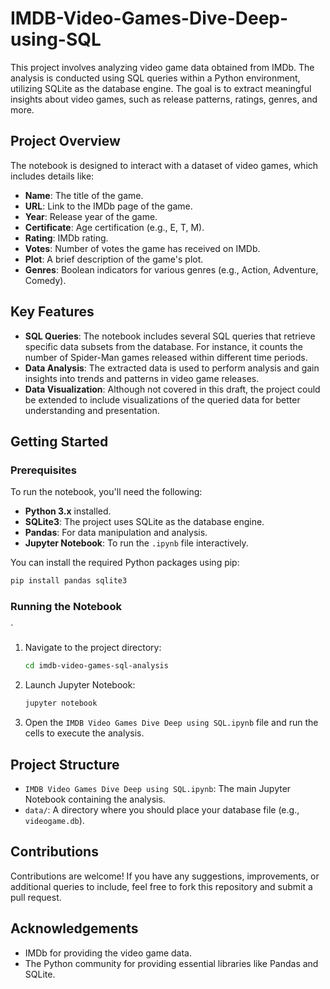 # IMDB-Video-Games-Dive-Deep-using-SQL

This project involves analyzing video game data obtained from IMDb. The analysis is conducted using SQL queries within a Python environment, utilizing SQLite as the database engine. The goal is to extract meaningful insights about video games, such as release patterns, ratings, genres, and more.

## Project Overview

The notebook is designed to interact with a dataset of video games, which includes details like:

- **Name**: The title of the game.
- **URL**: Link to the IMDb page of the game.
- **Year**: Release year of the game.
- **Certificate**: Age certification (e.g., E, T, M).
- **Rating**: IMDb rating.
- **Votes**: Number of votes the game has received on IMDb.
- **Plot**: A brief description of the game's plot.
- **Genres**: Boolean indicators for various genres (e.g., Action, Adventure, Comedy).

## Key Features

- **SQL Queries**: The notebook includes several SQL queries that retrieve specific data subsets from the database. For instance, it counts the number of Spider-Man games released within different time periods.
- **Data Analysis**: The extracted data is used to perform analysis and gain insights into trends and patterns in video game releases.
- **Data Visualization**: Although not covered in this draft, the project could be extended to include visualizations of the queried data for better understanding and presentation.

## Getting Started

### Prerequisites

To run the notebook, you'll need the following:

- **Python 3.x** installed.
- **SQLite3**: The project uses SQLite as the database engine.
- **Pandas**: For data manipulation and analysis.
- **Jupyter Notebook**: To run the `.ipynb` file interactively.

You can install the required Python packages using pip:

```bash
pip install pandas sqlite3
```

### Running the Notebook
`
1. Navigate to the project directory:
   ```bash
   cd imdb-video-games-sql-analysis
   ```
2. Launch Jupyter Notebook:
   ```bash
   jupyter notebook
   ```
3. Open the `IMDB Video Games Dive Deep using SQL.ipynb` file and run the cells to execute the analysis.

## Project Structure

- `IMDB Video Games Dive Deep using SQL.ipynb`: The main Jupyter Notebook containing the analysis.
- `data/`: A directory where you should place your database file (e.g., `videogame.db`).

## Contributions

Contributions are welcome! If you have any suggestions, improvements, or additional queries to include, feel free to fork this repository and submit a pull request.

## Acknowledgements

- IMDb for providing the video game data.
- The Python community for providing essential libraries like Pandas and SQLite.
